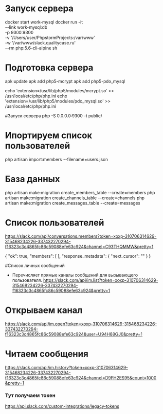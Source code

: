 # Запуск сервера
docker start work-mysql
docker run -it \
    --link  work-mysql:db \
    -p 9300:9300 \
    -v '/Users/user/PhpstormProjects:/var/www' \
    -w '/var/www/slack.qualitycase.ru' \
    --rm php:5.6-cli-alpine sh

# Подготовка сервера
apk update
apk add php5-mcrypt
apk add php5-pdo_mysql

echo 'extension=/usr/lib/php5/modules/mcrypt.so' >> /usr/local/etc/php/php.ini
echo 'extension=/usr/lib/php5/modules/pdo_mysql.so' >> /usr/local/etc/php/php.ini

#Запуск сервера
php -S 0.0.0.0:9300 -t public/

# Ипортируем список пользователей
php artisan import:members --filename=users.json

# База данных
php artisan make:migration create_members_table --create=members
php artisan make:migration create_channels_table --create=channels
php artisan make:migration create_messages_table --create=messages

# Список пользователей
https://slack.com/api/conversations.members?token=xoxp-310706314629-315468234226-337432270294-f16323c3c4865fc86c59088efe63c924&channel=C93THQMMW&pretty=1

{
    "ok": true,
    "members": [
    ],
    "response_metadata": {
        "next_cursor": ""
    }
}

#Список личных сообщений
- Перечисляет прямые каналы сообщений для вызывающего пользователя.
https://slack.com/api/im.list?token=xoxp-310706314629-315468234226-337432270294-f16323c3c4865fc86c59088efe63c924&pretty=1

# Открываем канал
https://slack.com/api/im.open?token=xoxp-310706314629-315468234226-337432270294-f16323c3c4865fc86c59088efe63c924&user=U94H68GJ0&pretty=1

# Читаем сообщения
https://slack.com/api/im.history?token=xoxp-310706314629-315468234226-337432270294-f16323c3c4865fc86c59088efe63c924&channel=D9FH2ES95&count=1000&pretty=1

### Тут получаем токен
https://api.slack.com/custom-integrations/legacy-tokens